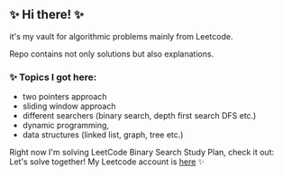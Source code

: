 ## ✨ Hi there! ✨

it's my vault for algorithmic problems mainly from Leetcode. 

Repo contains not only solutions but also explanations.

### ✨ Topics I got here:
- two pointers approach
- sliding window approach
- different searchers (binary search, depth first search DFS etc.)
- dynamic programming,
- data structures (linked list, graph, tree etc.)

Right now I'm solving LeetCode Binary Search Study Plan, check it out: 
Let's solve together! My Leetcode account is [here](https://leetcode.com/atmay/) ✨
